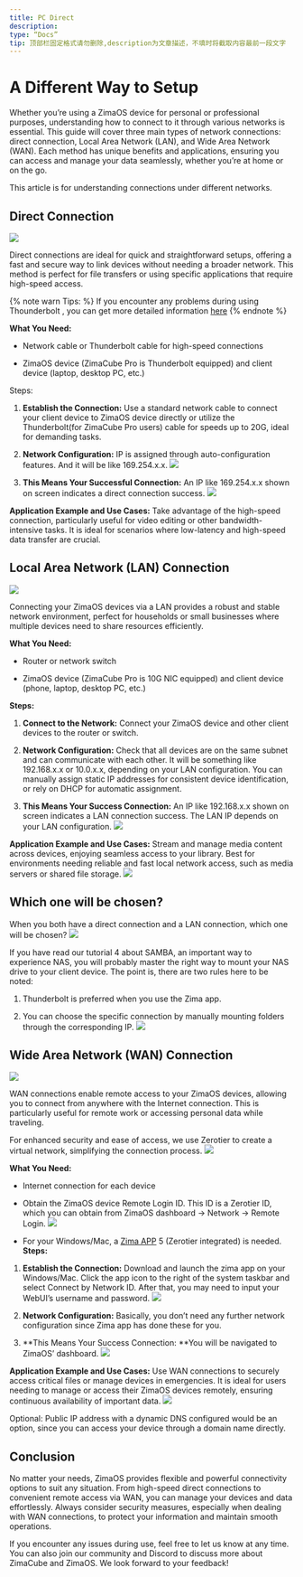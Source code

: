 ```yaml
---
title: PC Direct
description:
type: “Docs”
tip: 顶部栏固定格式请勿删除,description为文章描述，不填时将截取内容最前一段文字
---
```

# A Different Way to Setup
Whether you’re using a ZimaOS device for personal or professional purposes, understanding how to connect to it through various networks is essential. This guide will cover three main types of network connections: direct connection, Local Area Network (LAN), and Wide Area Network (WAN). Each method has unique benefits and applications, ensuring you can access and manage your data seamlessly, whether you’re at home or on the go.

This article is for understanding connections under different networks. 

## Direct Connection
![](https://manage.icewhale.io/api/static/docs/1726131286208_image.png)

Direct connections are ideal for quick and straightforward setups, offering a fast and secure way to link devices without needing a broader network. This method is perfect for file transfers or using specific applications that require high-speed access.

{% note warn Tips: %}
If you encounter any problems during using Thounderbolt , you can get more detailed information [here](/zimacube/Connecting-ZimaCube-via-Thunderbolt.html)
{% endnote %}

**What You Need:**

* Network cable or Thunderbolt cable for high-speed connections

* ZimaOS device (ZimaCube Pro is Thunderbolt equipped) and client device (laptop, desktop PC, etc.)

Steps:

1. **Establish the Connection:** Use a standard network cable to connect your client device to ZimaOS device directly or utilize the Thunderbolt(for ZimaCube Pro users) cable for speeds up to 20G, ideal for demanding tasks.

2. **Network Configuration:** IP is assigned through auto-configuration features. And it will be like 169.254.x.x.
![](https://manage.icewhale.io/api/static/docs/1726131302533_image.png)

3. **This Means Your Successful Connection:** An IP like 169.254.x.x shown on screen indicates a direct connection success.
![](https://manage.icewhale.io/api/static/docs/1726131333502_image.png)

**Application Example and Use Cases:** Take advantage of the high-speed connection, particularly useful for video editing or other bandwidth-intensive tasks. It is ideal for scenarios where low-latency and high-speed data transfer are crucial.


##  Local Area Network (LAN) Connection
![](https://manage.icewhale.io/api/static/docs/1726131416246_image.png)

Connecting your ZimaOS devices via a LAN provides a robust and stable network environment, perfect for households or small businesses where multiple devices need to share resources efficiently.

**What You Need:**

* Router or network switch

* ZimaOS device (ZimaCube Pro is 10G NIC equipped) and client device (phone, laptop, desktop PC, etc.)

**Steps:**

1. **Connect to the Network:** Connect your ZimaOS device and other client devices to the router or switch.

2. **Network Configuration:** Check that all devices are on the same subnet and can communicate with each other. It will be something like 192.168.x.x or 10.0.x.x, depending on your LAN configuration. You can manually assign static IP addresses for consistent device identification, or rely on DHCP for automatic assignment.

3. **This Means Your Success Connection:** An IP like 192.168.x.x shown on screen indicates a LAN connection success. The LAN IP depends on your LAN configuration.
![](https://manage.icewhale.io/api/static/docs/1726131462130_image.png)

**Application Example and Use Cases:** Stream and manage media content across devices, enjoying seamless access to your library. Best for environments needing reliable and fast local network access, such as media servers or shared file storage.
![](https://manage.icewhale.io/api/static/docs/1726131473384_image.png)

## Which one will be chosen?
When you both have a direct connection and a LAN connection, which one will be chosen?
![](https://manage.icewhale.io/api/static/docs/1726131488677_image.png)

If you have read our tutorial 4 about SAMBA, an important way to experience NAS, you will probably master the right way to mount your NAS drive to your client device. The point is, there are two rules here to be noted:

1. Thunderbolt is preferred when you use the Zima app.

2. You can choose the specific connection by manually mounting folders through the corresponding IP.
![](https://manage.icewhale.io/api/static/docs/1726131521116_image.png)

## Wide Area Network (WAN) Connection
![](https://manage.icewhale.io/api/static/docs/1726131531121_image.png)

WAN connections enable remote access to your ZimaOS devices, allowing you to connect from anywhere with the Internet connection. This is particularly useful for remote work or accessing personal data while traveling.

For enhanced security and ease of access, we use Zerotier to create a virtual network, simplifying the connection process.
![](https://manage.icewhale.io/api/static/docs/1726131539225_image.png)

**What You Need:**

* Internet connection for each device

* Obtain the ZimaOS device Remote Login ID. This ID is a Zerotier ID, which you can obtain from ZimaOS dashboard → Network → Remote Login.
![](https://manage.icewhale.io/api/static/docs/1726131699787_image.png)

* For your Windows/Mac, a [Zima APP](https://find.zimaspace.com) 5 (Zerotier integrated) is needed.
**Steps:**

1. **Establish the Connection:** Download and launch the zima app on your Windows/Mac. Click the app icon to the right of the system taskbar and select Connect by Network ID. After that, you may need to input your WebUI’s username and password.
![](https://manage.icewhale.io/api/static/docs/1726131911735_image.png)

2. **Network Configuration:** Basically, you don’t need any further network configuration since Zima app has done these for you.

3. **This Means Your Success Connection: **You will be navigated to ZimaOS’ dashboard.
![](https://manage.icewhale.io/api/static/docs/1726131933130_image.png)

**Application Example and Use Cases:** Use WAN connections to securely access critical files or manage devices in emergencies. It is ideal for users needing to manage or access their ZimaOS devices remotely, ensuring continuous availability of important data.
![](https://manage.icewhale.io/api/static/docs/1726131946008_image.png)

Optional: Public IP address with a dynamic DNS configured would be an option, since you can access your device through a domain name directly.

## Conclusion
No matter your needs, ZimaOS provides flexible and powerful connectivity options to suit any situation. From high-speed direct connections to convenient remote access via WAN, you can manage your devices and data effortlessly. Always consider security measures, especially when dealing with WAN connections, to protect your information and maintain smooth operations.

If you encounter any issues during use, feel free to let us know at any time. You can also join our community and Discord to discuss more about ZimaCube and ZimaOS. We look forward to your feedback!